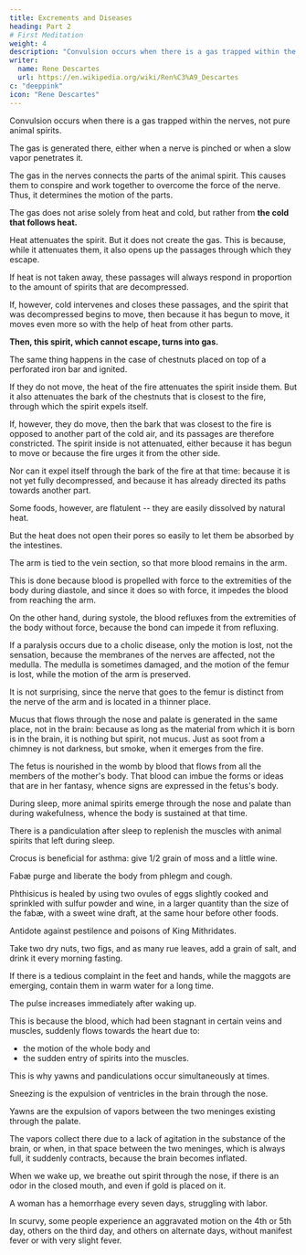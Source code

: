 ```yaml
---
title: Excrements and Diseases
heading: Part 2
# First Meditation
weight: 4
description: "Convulsion occurs when there is a gas trapped within the nerves, not pure animal spirits"
writer:
  name: Rene Descartes
  url: https://en.wikipedia.org/wiki/Ren%C3%A9_Descartes
c: "deeppink"
icon: "Rene Descartes"
---
```



Convulsion occurs when there is a gas trapped within the nerves, not pure animal spirits. 

The gas is generated there, either when a nerve is pinched or when a slow vapor penetrates it. 

The gas in the nerves connects the parts of the animal spirit. This causes them to conspire and work together to overcome the force of the nerve. Thus, it determines the motion of the parts. 

The gas does not arise solely from heat and cold, but rather from **the cold that follows heat.**

Heat attenuates the spirit. But it does not create the gas. This is because, while it attenuates them, it also opens up the passages through which they escape.

If heat is not taken away, these passages will always respond in proportion to the amount of spirits that are decompressed.
<!-- rarefied. -->

If, however, cold intervenes and closes these passages, and the spirit that was decompressed begins to move, then because it has begun to move, it moves even more so with the help of heat from other parts.

**Then, this spirit, which cannot escape, turns into gas.** 

The same thing happens in the case of chestnuts placed on top of a perforated iron bar and ignited. 

If they do not move, the heat of the fire attenuates the spirit inside them. But it also attenuates the bark of the chestnuts that is closest to the fire, through which the spirit expels itself.

If, however, they do move, then the bark that was closest to the fire is opposed to another part of the cold air, and its passages are therefore constricted. The spirit inside is not attenuated, either because it has begun to move or because the fire urges it from the other side. 

Nor can it expel itself through the bark of the fire at that time: because it is not yet fully decompressed, and because it has already directed its paths towards another part.


Some foods, however, are flatulent -- they are easily dissolved by natural heat.

But the heat does not open their pores so easily to let them be absorbed by the intestines. 

<!-- , through which they can escape from the intestines. -->


The arm is tied to the vein section, so that more blood remains in the arm. 

This is done because blood is propelled with force to the extremities of the body during diastole, and since it does so with force, it impedes the blood from reaching the arm. 

On the other hand, during systole, the blood refluxes from the extremities of the body without force, because the bond can impede it from refluxing.

If a paralysis occurs due to a cholic disease, only the motion is lost, not the sensation, because the membranes of the nerves are affected, not the medulla. The medulla is sometimes damaged, and the motion of the femur is lost, while the motion of the arm is preserved. 

It is not surprising, since the nerve that goes to the femur is distinct from the nerve of the arm and is located in a thinner place.

Mucus that flows through the nose and palate is generated in the same place, not in the brain: because as long as the material from which it is born is in the brain, it is nothing but spirit, not mucus. Just as soot from a chimney is not darkness, but smoke, when it emerges from the fire.


The fetus is nourished in the womb by blood that flows from all the members of the mother's body. That blood can imbue the forms or ideas that are in her fantasy, whence signs are expressed in the fetus's body.

During sleep, more animal spirits emerge through the nose and palate than during wakefulness, whence the body is sustained at that time. 

There is a pandiculation after sleep to replenish the muscles with animal spirits that left during sleep.

Crocus is beneficial for asthma: give 1/2 grain of moss and a little wine.

Fabæ purge and liberate the body from phlegm and cough.

Phthisicus is healed by using two ovules of eggs slightly cooked and sprinkled with sulfur powder and wine, in a larger quantity than the size of the fabæ, with a sweet wine draft, at the same hour before other foods.

Antidote against pestilence and poisons of King Mithridates. 

Take two dry nuts, two figs, and as many rue leaves, add a grain of salt, and drink it every morning fasting.

If there is a tedious complaint in the feet and hands, while the maggots are emerging, contain them in warm water for a long time.


<!-- sleep -->
The pulse increases immediately after waking up. 

This is because the blood, which had been stagnant in certain veins and muscles, suddenly flows towards the heart due to:
- the motion of the whole body and
- the sudden entry of spirits into the muscles. 

This is why yawns and pandiculations occur simultaneously at times.


Sneezing is the expulsion of ventricles in the brain through the nose. 

Yawns are the expulsion of vapors between the two meninges existing through the palate. 

The vapors collect there due to a lack of agitation in the substance of the brain, or when, in that space between the two meninges, which is always full, it suddenly contracts, because the brain becomes inflated. 

When we wake up, we breathe out spirit through the nose, if there is an odor in the closed mouth, and even if gold is placed on it. 

A woman has a hemorrhage every seven days, struggling with labor. 

<!-- Hist. Univ. f. 804. -->

In scurvy, some people experience an aggravated motion on the 4th or 5th day, others on the third day, and others on alternate days, without manifest fever or with very slight fever.
